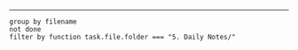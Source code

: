 ___

```tasks
group by filename
not done
filter by function task.file.folder === "5. Daily Notes/"
```

